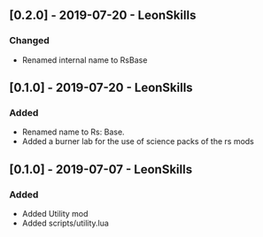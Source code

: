 ## [0.2.0] - 2019-07-20 - LeonSkills
### Changed
- Renamed internal name to RsBase

## [0.1.0] - 2019-07-20 - LeonSkills
### Added
- Renamed name to Rs: Base. 
- Added a burner lab for the use of science packs of the rs mods


## [0.1.0] - 2019-07-07 - LeonSkills
### Added
- Added Utility mod
- Added scripts/utility.lua

